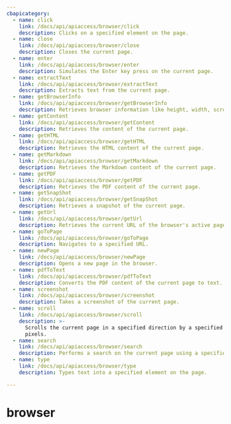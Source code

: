```yaml
---
cbapicategory:
  - name: click
    link: /docs/api/apiaccess/browser/click
    description: Clicks on a specified element on the page.
  - name: close
    link: /docs/api/apiaccess/browser/close
    description: Closes the current page.
  - name: enter
    link: /docs/api/apiaccess/browser/enter
    description: Simulates the Enter key press on the current page.
  - name: extractText
    link: /docs/api/apiaccess/browser/extractText
    description: Extracts text from the current page.
  - name: getBrowserInfo
    link: /docs/api/apiaccess/browser/getBrowserInfo
    description: Retrieves browser information like height, width, scroll position of the current page.
  - name: getContent
    link: /docs/api/apiaccess/browser/getContent
    description: Retrieves the content of the current page.
  - name: getHTML
    link: /docs/api/apiaccess/browser/getHTML
    description: Retrieves the HTML content of the current page.
  - name: getMarkdown
    link: /docs/api/apiaccess/browser/getMarkdown
    description: Retrieves the Markdown content of the current page.
  - name: getPDF
    link: /docs/api/apiaccess/browser/getPDF
    description: Retrieves the PDF content of the current page.
  - name: getSnapShot
    link: /docs/api/apiaccess/browser/getSnapShot
    description: Retrieves a snapshot of the current page.
  - name: getUrl
    link: /docs/api/apiaccess/browser/getUrl
    description: Retrieves the current URL of the browser's active page.
  - name: goToPage
    link: /docs/api/apiaccess/browser/goToPage
    description: Navigates to a specified URL.
  - name: newPage
    link: /docs/api/apiaccess/browser/newPage
    description: Opens a new page in the browser.
  - name: pdfToText
    link: /docs/api/apiaccess/browser/pdfToText
    description: Converts the PDF content of the current page to text.
  - name: screenshot
    link: /docs/api/apiaccess/browser/screenshot
    description: Takes a screenshot of the current page.
  - name: scroll
    link: /docs/api/apiaccess/browser/scroll
    description: >-
      Scrolls the current page in a specified direction by a specified number of
      pixels.
  - name: search
    link: /docs/api/apiaccess/browser/search
    description: Performs a search on the current page using a specified query.
  - name: type
    link: /docs/api/apiaccess/browser/type
    description: Types text into a specified element on the page.

---
```

# browser
<CBAPICategory />
